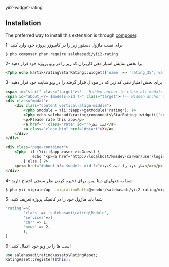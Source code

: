 yii2-widget-rating


## Installation

The preferred way to install this extension is through [composer](http://getcomposer.org/download/).


1- برای نصب ماژول دستور زیر را در کامپوزر پروژه خود وارد کنید

```
$ php composer.phar require salehasadi/yii2-rating
```
2- برا بخش نمایش امتیاز دهی کاربران کد زیر را در ویو پروژه خود قرار دهید

```php
<?php echo kartik\rating\StarRating::widget(['name' => 'rating_35','value' => 3,'pluginOptions' => ['displayOnly' => true]]);?>
```
3- برای بخش امتیاز دهی کد زیر که در مودال قرار گرفته را در ویو سایت خود قرار دهید

```html
<span id="start" class="target"><!-- Hidden anchor to close all modals --></span>
<span id="about_<?= $models->id ?>" class="target"><!-- Hidden anchor to open adjesting modal container--></span>
<div class="modal">
    <div class="content vertical-align-middle">
        <?php $module = Yii::$app->getModule('rating'); ?>
        <?php echo salehasadi\rating\components\StarRating::widget(['service_id' => $module->services['car'], 'item_id' => $models->id]); ?>
        <p>Please rate this app</p>
        <a href="" class="rate" id="">ثبت نظر</a>
        <a class="close-btn" href="#start">X</a>
    </div>
</div>

<div class="page-container">
    <?php  if (Yii::$app->user->isGuest) {
            echo '<p><a href="http://localhost/kmsdev-carwar/user/login">ثبت نظر</a></p>';
        } else { ?>
    <p><a href="#about_<?= $models->id ?>">نظر خود را ثبت کنید</a></p> <?php } ?>
</div>
```
4- شما به جدولهای دیتا بیس برای ذخیره کردن نظر سنجی احتیاج دارید
```bash
$ php yii migrate/up --migrationPath=@vendor/salehasadi/yii2-rating/migrations
```
5- شما باید ماژول خود را در کانفیگ پروژه تعریف کنید
```bash
'rating'=>[
        'class' => 'salehasadi\rating\Module',
        'services'=>[
        'car' => 1,
        'news' => 2,
        ],
]
```
6- است ها را در ویو خود اعمال کنید
```php
use salehasadi\rating\assets\RatingAsset;
RatingAsset::register($this);

```